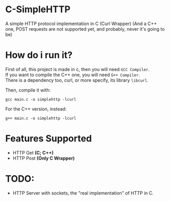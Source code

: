 # C-SimpleHTTP
A simple HTTP protocol implementation in C (Curl Wrapper)
(And a C++ one, POST requests are not supported yet, and probably, never it's going to be)

# How do i run it?
First of all, this project is made in c, then you will need `GCC Compiler`.  
If you want to compile the C++ one, you will need `G++ Compiler`.  
There is a dependency too, curl, or more specify, its library `libcurl`.  

Then, compile it with:  
```
gcc main.c -o simplehttp -lcurl
```

For the C++ version, instead:
```
g++ main.c -o simplehttp -lcurl
```

# Features Supported
- HTTP Get **(C; C++)**
- HTTP Post **(Only C Wrapper)**

# TODO:
- HTTP Server with sockets, the "real implementation" of HTTP in C.
